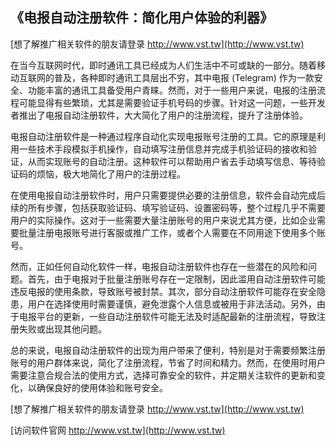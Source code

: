 ## **《电报自动注册软件：简化用户体验的利器》**

[想了解推广相关软件的朋友请登录 http://www.vst.tw](http://www.vst.tw)

在当今互联网时代，即时通讯工具已经成为人们生活中不可或缺的一部分。随着移动互联网的普及，各种即时通讯工具层出不穷，其中电报 (Telegram) 作为一款安全、功能丰富的通讯工具备受用户青睐。然而，对于一些用户来说，电报的注册流程可能显得有些繁琐，尤其是需要验证手机号码的步骤。针对这一问题，一些开发者推出了电报自动注册软件，大大简化了用户的注册流程，提升了注册体验。

电报自动注册软件是一种通过程序自动化实现电报账号注册的工具。它的原理是利用一些技术手段模拟手机操作，自动填写注册信息并完成手机验证码的接收和验证，从而实现账号的自动注册。这种软件可以帮助用户省去手动填写信息、等待验证码的烦恼，极大地简化了用户的注册过程。

在使用电报自动注册软件时，用户只需要提供必要的注册信息，软件会自动完成后续的所有步骤，包括获取验证码、填写验证码、设置密码等，整个过程几乎不需要用户的实际操作。这对于一些需要大量注册账号的用户来说尤其方便，比如企业需要批量注册电报账号进行客服或推广工作，或者个人需要在不同用途下使用多个账号。

然而，正如任何自动化软件一样，电报自动注册软件也存在一些潜在的风险和问题。首先，由于电报对于批量注册账号存在一定限制，因此滥用自动注册软件可能违反电报的使用条款，导致账号被封禁。其次，部分自动注册软件可能存在安全隐患，用户在选择使用时需要谨慎，避免泄露个人信息或被用于非法活动。另外，由于电报平台的更新，一些自动注册软件可能无法及时适配最新的注册流程，导致注册失败或出现其他问题。

总的来说，电报自动注册软件的出现为用户带来了便利，特别是对于需要频繁注册账号的用户群体来说，简化了注册流程，节省了时间和精力。然而，在使用时用户需要注意合规合法的使用方式，选择可靠安全的软件，并定期关注软件的更新和变化，以确保良好的使用体验和账号安全。

[想了解推广相关软件的朋友请登录 http://www.vst.tw](http://www.vst.tw)


[访问软件官网 http://www.vst.tw](http://www.vst.tw)
